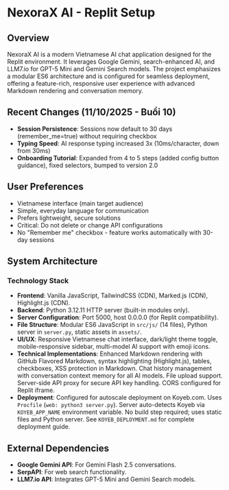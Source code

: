 # NexoraX AI - Replit Setup

## Overview
NexoraX AI is a modern Vietnamese AI chat application designed for the Replit environment. It leverages Google Gemini, search-enhanced AI, and LLM7.io for GPT-5 Mini and Gemini Search models. The project emphasizes a modular ES6 architecture and is configured for seamless deployment, offering a feature-rich, responsive user experience with advanced Markdown rendering and conversation memory.

## Recent Changes (11/10/2025 - Buổi 10)
- **Session Persistence**: Sessions now default to 30 days (remember_me=true) without requiring checkbox
- **Typing Speed**: AI response typing increased 3x (10ms/character, down from 30ms)
- **Onboarding Tutorial**: Expanded from 4 to 5 steps (added config button guidance), fixed selectors, bumped to version 2.0

## User Preferences
- Vietnamese interface (main target audience)
- Simple, everyday language for communication
- Prefers lightweight, secure solutions
- Critical: Do not delete or change API configurations
- No "Remember me" checkbox - feature works automatically with 30-day sessions

## System Architecture

### Technology Stack
- **Frontend**: Vanilla JavaScript, TailwindCSS (CDN), Marked.js (CDN), Highlight.js (CDN).
- **Backend**: Python 3.12.11 HTTP server (built-in modules only).
- **Server Configuration**: Port 5000, host 0.0.0.0 (for Replit compatibility).
- **File Structure**: Modular ES6 JavaScript in `src/js/` (14 files), Python server in `server.py`, static assets in `assets/`.
- **UI/UX**: Responsive Vietnamese chat interface, dark/light theme toggle, mobile-responsive sidebar, multi-model AI support with emoji icons.
- **Technical Implementations**: Enhanced Markdown rendering with GitHub Flavored Markdown, syntax highlighting (Highlight.js), tables, checkboxes, XSS protection in Markdown. Chat history management with conversation context memory for all AI models. File upload support. Server-side API proxy for secure API key handling. CORS configured for Replit iframe.
- **Deployment**: Configured for autoscale deployment on Koyeb.com. Uses `Procfile` (`web: python3 server.py`). Server auto-detects Koyeb via `KOYEB_APP_NAME` environment variable. No build step required; uses static files and Python server. See `KOYEB_DEPLOYMENT.md` for complete deployment guide.

## External Dependencies
- **Google Gemini API**: For Gemini Flash 2.5 conversations.
- **SerpAPI**: For web search functionality.
- **LLM7.io API**: Integrates GPT-5 Mini and Gemini Search models.